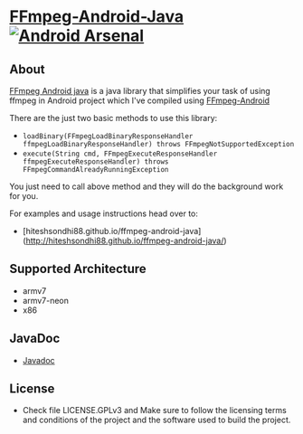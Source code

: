 [FFmpeg-Android-Java](http://hiteshsondhi88.github.io/ffmpeg-android-java/) [![Android Arsenal](https://img.shields.io/badge/Android%20Arsenal-FFmpeg--Android--Java-brightgreen.svg?style=flat)](https://android-arsenal.com/details/1/931)
==============

## About 
[FFmpeg Android java](http://hiteshsondhi88.github.io/ffmpeg-android-java/) is a java library that simplifies your task of using ffmpeg in Android project which I've compiled using [FFmpeg-Android](http://hiteshsondhi88.github.io/ffmpeg-android/)

There are the just two basic methods to use this library:

* `loadBinary(FFmpegLoadBinaryResponseHandler ffmpegLoadBinaryResponseHandler) throws FFmpegNotSupportedException`
* `execute(String cmd, FFmpegExecuteResponseHandler ffmpegExecuteResponseHandler) throws FFmpegCommandAlreadyRunningException`

You just need to call above method and they will do the background work for you.

For examples and usage instructions head over to:
* [hiteshsondhi88.github.io/ffmpeg-android-java] (http://hiteshsondhi88.github.io/ffmpeg-android-java/) 

## Supported Architecture
* armv7
* armv7-neon
* x86

## JavaDoc
* [Javadoc](http://hiteshsondhi88.github.io/ffmpeg-android-java/docs/)

## License
* Check file LICENSE.GPLv3 and Make sure to follow the licensing terms and conditions of the project and the software used to build the project.
